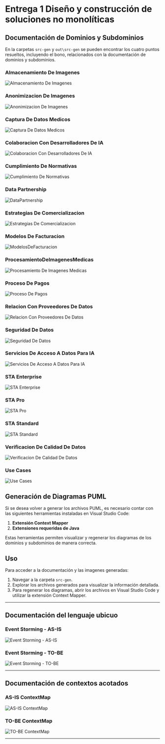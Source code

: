 # Entrega 1 Diseño y construcción de soluciones no monolíticas


## Documentación de Dominios y Subdominios

En la carpetas `src-gen` y `out\src-gen` se pueden encontrar los cuatro puntos resueltos, incluyendo el bono, relacionados con la documentación de dominios y subdominios.

### Almacenamiento De Imagenes
![Almacenamiento De Imagenes](out/src-gen/SaludTech-DominiosYSubdominios_SD_AlmacenamientoDeImagenes/SaludTech-DominiosYSubdominios_SD_AlmacenamientoDeImagenes.png)
### Anonimizacion De Imagenes
![Anonimizacion De Imagenes](out/src-gen/SaludTech-DominiosYSubdominios_SD_AnonimizacionDeImagenes/SaludTech-DominiosYSubdominios_SD_AnonimizacionDeImagenes.png)
### Captura De Datos Medicos
![Captura De Datos Medicos](out/src-gen/SaludTech-DominiosYSubdominios_SD_CapturaDeDatosMedicos/SaludTech-DominiosYSubdominios_SD_CapturaDeDatosMedicos.png)
### Colaboracion Con Desarrolladores De IA
![Colaboracion Con Desarrolladores De IA](out/src-gen/SaludTech-DominiosYSubdominios_SD_ColaboracionConDesarrolladoresDeIA/SaludTech-DominiosYSubdominios_SD_ColaboracionConDesarrolladoresDeIA.png)
### Cumplimiento De Normativas
![Cumplimiento De Normativas](out/src-gen/SaludTech-DominiosYSubdominios_SD_CumplimientoDeNormativas/SaludTech-DominiosYSubdominios_SD_CumplimientoDeNormativas.png)
### Data Partnership
![DataPartnership](out/src-gen/SaludTech-DominiosYSubdominios_SD_DataPartnership/SaludTech-DominiosYSubdominios_SD_DataPartnership.png)
### Estrategias De Comercializacion
![Estrategias De Comercializacion](out/src-gen/SaludTech-DominiosYSubdominios_SD_EstrategiasDeComercializacion/SaludTech-DominiosYSubdominios_SD_EstrategiasDeComercializacion.png)
### Modelos De Facturacion
![ModelosDeFacturacion](out/src-gen/SaludTech-DominiosYSubdominios_SD_ModelosDeFacturacion/SaludTech-DominiosYSubdominios_SD_ModelosDeFacturacion.png)
### ProcesamientoDeImagenesMedicas
![Procesamiento De Imagenes Medicas](out/src-gen/SaludTech-DominiosYSubdominios_SD_ProcesamientoDeImagenesMedicas/SaludTech-DominiosYSubdominios_SD_ProcesamientoDeImagenesMedicas.png)
### Proceso De Pagos
![Proceso De Pagos](out/src-gen/SaludTech-DominiosYSubdominios_SD_ProcesoDePagos/SaludTech-DominiosYSubdominios_SD_ProcesoDePagos.png)
### Relacion Con Proveedores De Datos
![Relacion Con Proveedores De Datos](out/src-gen/SaludTech-DominiosYSubdominios_SD_RelacionConProveedoresDeDatos/SaludTech-DominiosYSubdominios_SD_RelacionConProveedoresDeDatos.png)
### Seguridad De Datos
![Seguridad De Datos](out/src-gen/SaludTech-DominiosYSubdominios_SD_SeguridadDeDatos/SaludTech-DominiosYSubdominios_SD_SeguridadDeDatos.png)
### Servicios De Acceso A Datos Para IA
![Servicios De Acceso A Datos Para IA](out/src-gen/SaludTech-DominiosYSubdominios_SD_ServiciosDeAccesoADatosParaIA/SaludTech-DominiosYSubdominios_SD_ServiciosDeAccesoADatosParaIA.png)
### STA Enterprise
![STA Enterprise](out/src-gen/SaludTech-DominiosYSubdominios_SD_STAEnterprise/SaludTech-DominiosYSubdominios_SD_STAEnterprise.png)
### STA Pro
![STA Pro](out/src-gen/SaludTech-DominiosYSubdominios_SD_STAPro/SaludTech-DominiosYSubdominios_SD_STAPro.png)
### STA Standard
![STA Standard](out/src-gen/SaludTech-DominiosYSubdominios_SD_STAStandard/SaludTech-DominiosYSubdominios_SD_STAStandard.png)
### Verificacion De Calidad De Datos
![Verificacion De Calidad De Datos](out/src-gen/SaludTech-DominiosYSubdominios_SD_VerificacionDeCalidadDeDatos/SaludTech-DominiosYSubdominios_SD_VerificacionDeCalidadDeDatos.png)
### Use Cases
![Use Cases](out/src-gen/SaludTech-DominiosYSubdominios_UseCases/SaludTech-DominiosYSubdominios_UseCases.png)

## Generación de Diagramas PUML

Si se desea volver a generar los archivos PUML, es necesario contar con las siguientes herramientas instaladas en Visual Studio Code:

1. **Extensión Context Mapper**
2. **Extensiones requeridas de Java**

Estas herramientas permiten visualizar y regenerar los diagramas de los dominios y subdominios de manera correcta.

## Uso

Para acceder a la documentación y las imagenes generadas:

1. Navegar a la carpeta `src-gen`.
2. Explorar los archivos generados para visualizar la información detallada.
3. Para regenerar los diagramas, abrir los archivos en Visual Studio Code y utilizar la extensión Context Mapper.

---

## Documentación del lenguaje ubicuo 

### Event Storming - AS-IS
![Event Storming - AS-IS](docs/Event_Storming-Team_Rocket_AS-IS.png)
### Event Storming - TO-BE
![Event Storming - TO-BE](docs/Event_Storming-Team_Rocket_TO-BE.png)

---

## Documentación de contextos acotados 

### AS-IS ContextMap
![AS-IS ContextMap](src-gen/SaludTech-ContextosAcotadosAS-IS_ContextMap.png)
### TO-BE ContextMap
![TO-BE ContextMap](src-gen/SaludTech-ContextosAcotadosTO-BE_ContextMap.png)

---
